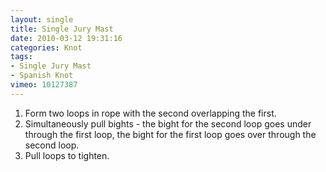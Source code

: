 ```yaml
---
layout: single
title: Single Jury Mast
date: 2010-03-12 19:31:16
categories: Knot
tags:
- Single Jury Mast
- Spanish Knot
vimeo: 10127387
---
```


1. Form two loops in rope with the second overlapping the first.
1. Simultaneously pull bights - the bight for the second loop goes under through the first loop, the bight for the first loop goes over through the second loop.
1. Pull loops to tighten.

